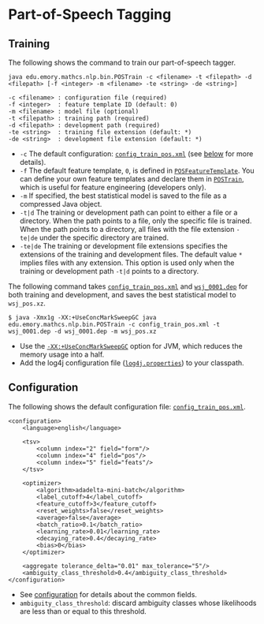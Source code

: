 # Part-of-Speech Tagging

## Training

The following shows the command to train our part-of-speech tagger.

```
java edu.emory.mathcs.nlp.bin.POSTrain -c <filename> -t <filepath> -d <filepath> [-f <integer> -m <filename> -te <string> -de <string>]

-c <filename> : configuration file (required)
-f <integer>  : feature template ID (default: 0)
-m <filename> : model file (optional)
-t <filepath> : training path (required)
-d <filepath> : development path (required)
-te <string>  : training file extension (default: *)
-de <string>  : development file extension (default: *)
```

* `-c` The default configuration: [`config_train_pos.xml`](../../src/main/resources/configuration/config_train_pos.xml) (see [below](#configuration) for more details).
* `-f` The default feature template, `0`, is defined in [`POSFeatureTemplate`](../../src/main/java/edu/emory/mathcs/nlp/component/pos/POSFeatureTemplate.java). You can define your own feature templates and declare them in [`POSTrain`](../../src/main/java/edu/emory/mathcs/nlp/bin/POSTrain.java), which is useful for feature engineering (developers only).
* `-m` If specified, the best statistical model is saved to the file as a compressed Java object.
* `-t|d` The training or development path can point to either a file or a directory. When the path points to a file, only the specific file is trained. When the path points to a directory, all files with the file extension `-te|de` under the specific directory are trained.
* `-te|de` The training or development file extensions specifies the extensions of the training and development files. The default value `*` implies files with any extension. This option is used only when the training or development path `-t|d` points to a directory.

The following command takes [`config_train_pos.xml`](../../src/main/resources/configuration/config_train_pos.xml) and [`wsj_0001.dep`](../../src/main/resources/dat/wsj_0001.dep) for both training and development, and saves the best statistical model to `wsj_pos.xz`.

```
$ java -Xmx1g -XX:+UseConcMarkSweepGC java edu.emory.mathcs.nlp.bin.POSTrain -c config_train_pos.xml -t wsj_0001.dep -d wsj_0001.dep -m wsj_pos.xz
```

* Use the [`-XX:+UseConcMarkSweepGC`](http://www.oracle.com/technetwork/java/tuning-139912.html) option for JVM, which reduces the memory usage into a half.
* Add the log4j configuration file ([`log4j.properties`](../../src/main/resources/configuration/log4j.properties)) to your classpath.

## Configuration

The following shows the default configuration file: [`config_train_pos.xml`](../../src/main/resources/configuration/config_train_pos.xml).

```
<configuration>
    <language>english</language>

	<tsv>
        <column index="2" field="form"/>
        <column index="4" field="pos"/>
        <column index="5" field="feats"/>
    </tsv>

    <optimizer>
        <algorithm>adadelta-mini-batch</algorithm>
        <label_cutoff>4</label_cutoff>
        <feature_cutoff>3</feature_cutoff>
        <reset_weights>false</reset_weights>
        <average>false</average>
        <batch_ratio>0.1</batch_ratio>
        <learning_rate>0.01</learning_rate>
        <decaying_rate>0.4</decaying_rate>
        <bias>0</bias>
    </optimizer>
    
	<aggregate tolerance_delta="0.01" max_tolerance="5"/>
	<ambiguity_class_threshold>0.4</ambiguity_class_threshold>
</configuration>
```

* See [configuration](../specification/configuration.md#training) for details about the common fields.
* `ambiguity_class_threshold`: discard ambiguity classes whose likelihoods are less than or equal to this threshold.
